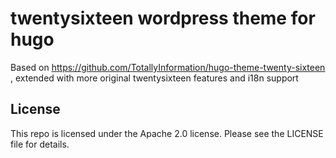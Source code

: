 # twentysixteen wordpress theme for hugo

Based on https://github.com/TotallyInformation/hugo-theme-twenty-sixteen , extended with more original twentysixteen features and i18n support

## License

This repo is licensed under the Apache 2.0 license. Please see the LICENSE file for details.